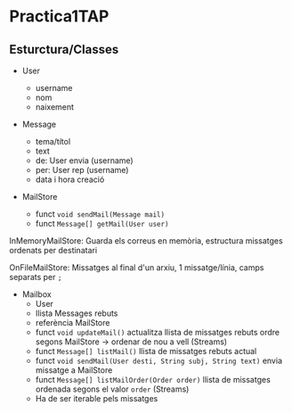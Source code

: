 # Practica1TAP

## Esturctura/Classes

* User
    + username
    + nom
    + naixement

* Message
    + tema/títol
    + text
    + de: User envia (username)
    + per: User rep (username)
    + data i hora creació

* MailStore
    + funct `void sendMail(Message mail)`
    + funct `Message[] getMail(User user)`
    
InMemoryMailStore: Guarda els correus en memòria, estructura missatges ordenats per destinatari

OnFileMailStore: Missatges al final d'un arxiu, 1 missatge/línia, camps separats per `;`

* Mailbox
    + User
    + llista Messages rebuts
    + referència MailStore
    + funct `void updateMail()` actualitza llista de missatges rebuts ordre segons MailStore -> ordenar de nou a vell (Streams)
    + funct `Message[] listMail()` llista de missatges rebuts actual
    + funct `void sendMail(User desti, String subj, String text)` envia missatge a MailStore
    + funct `Message[] listMailOrder(Order order)` llista de missatges ordenada segons el valor `order` (Streams)
    + Ha de ser iterable pels missatges


